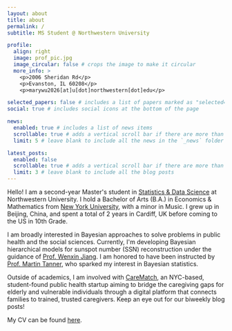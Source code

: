 ```yaml
---
layout: about
title: about
permalink: /
subtitle: MS Student @ Northwestern University

profile:
  align: right
  image: prof_pic.jpg
  image_circular: false # crops the image to make it circular
  more_info: >
    <p>2006 Sheridan Rd</p>
    <p>Evanston, IL 60208</p>
    <p>marywu2026[at]u[dot]northwestern[dot]edu</p>

selected_papers: false # includes a list of papers marked as "selected={true}"
social: true # includes social icons at the bottom of the page

news:
  enabled: true # includes a list of news items
  scrollable: true # adds a vertical scroll bar if there are more than 3 news items
  limit: 5 # leave blank to include all the news in the `_news` folder

latest_posts:
  enabled: false
  scrollable: true # adds a vertical scroll bar if there are more than 3 new posts items
  limit: 3 # leave blank to include all the blog posts
---
```


Hello! I am a second-year Master's student in [Statistics & Data Science](https://statistics.northwestern.edu/) at Northwestern University. I hold a Bachelor of Arts (B.A.) in Economics & Mathematics from [New York University](https://www.nyu.edu/), with a minor in Music. I grew up in Beijing, China, and spent a total of 2 years in Cardiff, UK before coming to the US in 10th Grade.

I am broadly interested in Bayesian approaches to solve problems in public health and the social sciences. Currently, I'm developing Bayesian hierarchical models for sunspot number (SSN) reconstruction under the guidance of [Prof. Wenxin Jiang](https://statistics.northwestern.edu/people/faculty/wenxin-jiang.html). I am honored to have been instructed by [Prof. Martin Tanner](https://statistics.northwestern.edu/people/in-memoriam/martin-tanner.html), who sparked my interest in Bayesian statistics.

Outside of academics, I am involved with [CareMatch](https://marywu-12.github.io/carematch/), an NYC-based, student-found public health startup aiming to bridge the caregiving gaps for elderly and vulnerable individuals through a digital platform that connects families to trained, trusted caregivers. Keep an eye out for our biweekly blog posts!

My CV can be found [here](https://marywu-12.github.io/assets/pdf/Mary_Wu_CV.pdf).
